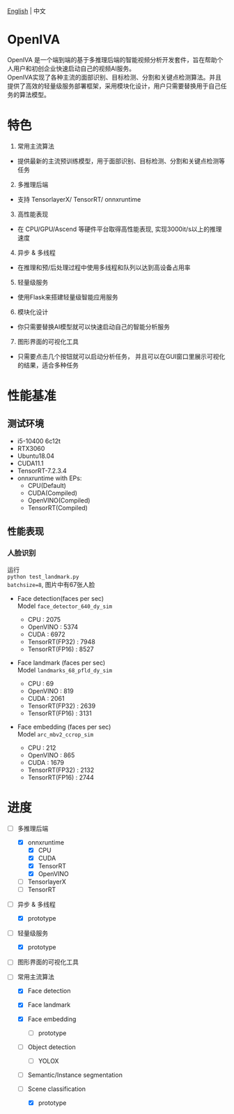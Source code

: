 [English](README.md) | 中文
# OpenIVA
OpenIVA 是一个端到端的基于多推理后端的智能视频分析开发套件，旨在帮助个人用户和初创企业快速启动自己的视频AI服务。  
OpenIVA实现了各种主流的面部识别、目标检测、分割和关键点检测算法。并且提供了高效的轻量级服务部署框架，采用模块化设计，用户只需要替换用于自己任务的算法模型。
# 特色
1. 常用主流算法
- 提供最新的主流预训练模型，用于面部识别、目标检测、分割和关键点检测等任务
2. 多推理后端
- 支持 TensorlayerX/ TensorRT/ onnxruntime
3. 高性能表现
- 在 CPU/GPU/Ascend 等硬件平台取得高性能表现, 实现3000it/s以上的推理速度
4. 异步 & 多线程
- 在推理和预/后处理过程中使用多线程和队列以达到高设备占用率
5. 轻量级服务
- 使用Flask来搭建轻量级智能应用服务
6. 模块化设计
- 你只需要替换AI模型就可以快速启动自己的智能分析服务
7. 图形界面的可视化工具
- 只需要点击几个按钮就可以启动分析任务， 并且可以在GUI窗口里展示可视化的结果，适合多种任务

# 性能基准
## 测试环境 
- i5-10400 6c12t
- RTX3060  
- Ubuntu18.04
- CUDA11.1
- TensorRT-7.2.3.4
- onnxruntime with EPs:
  - CPU(Default)
  - CUDA(Compiled)
  - OpenVINO(Compiled)
  - TensorRT(Compiled)

## 性能表现
### 人脸识别
运行  
`python test_landmark.py`  
`batchsize=8`, 图片中有67张人脸 
- Face detection(faces per sec)  
  Model `face_detector_640_dy_sim`
  - CPU :  2075
  - OpenVINO : 5374
  - CUDA : 6972
  - TensorRT(FP32) : 7948
  - TensorRT(FP16) : 8527

- Face landmark (faces per sec)  
  Model `landmarks_68_pfld_dy_sim`
  - CPU : 69
  - OpenVINO : 819
  - CUDA : 2061
  - TensorRT(FP32) : 2639
  - TensorRT(FP16) : 3131 

- Face embedding (faces per sec)  
  Model `arc_mbv2_ccrop_sim`
  - CPU : 212
  - OpenVINO : 865
  - CUDA : 1679
  - TensorRT(FP32) : 2132
  - TensorRT(FP16) : 2744 

# 进度  
- [ ] 多推理后端
    - [x] onnxruntime
        - [x] CPU
        - [x] CUDA
        - [x] TensorRT
        - [x] OpenVINO
    - [ ] TensorlayerX
    - [ ] TensorRT
- [ ] 异步 & 多线程
    - [x] prototype

- [ ] 轻量级服务
    - [x] prototype

- [ ] 图形界面的可视化工具

- [ ] 常用主流算法
    - [x] Face detection

    - [x] Face landmark

    - [x] Face embedding
        - [ ] prototype
    
    - [ ] Object detection
      - [ ] YOLOX
    - [ ] Semantic/Instance segmentation

    - [ ] Scene classification
        - [x] prototype

